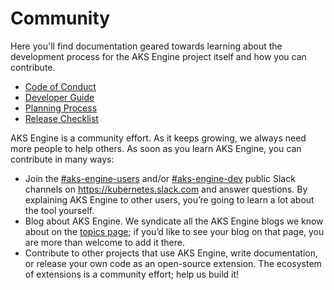 # Community

Here you'll find documentation geared towards learning about the development process for the AKS Engine project itself and how you can contribute.

- [Code of Conduct](code-of-conduct.md)
- [Developer Guide](developer-guide.md)
- [Planning Process](planning-process.md)
- [Release Checklist](release-checklist.md)

AKS Engine is a community effort. As it keeps growing, we always need more people to help others. As soon as you learn AKS Engine, you can contribute in many ways:

- Join the [#aks-engine-users][] and/or [#aks-engine-dev][] public Slack channels on <https://kubernetes.slack.com> and answer questions. By explaining AKS Engine to other users, you’re going to learn a lot about the tool yourself.
- Blog about AKS Engine. We syndicate all the AKS Engine blogs we know about on the [topics page](../topics/README.md); if you’d like to see your blog on that page, you are more than welcome to add it there.
- Contribute to other projects that use AKS Engine, write documentation, or release your own code as an open-source extension. The ecosystem of extensions is a community effort; help us build it!


[#aks-engine-users]: https://kubernetes.slack.com/archives/CU3N85WJK
[#aks-engine-dev]: https://kubernetes.slack.com/archives/CU1CXUHN0
